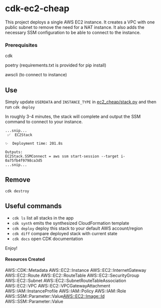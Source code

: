 
# cdk-ec2-cheap

This project deploys a single AWS EC2 instance. It creates a VPC with one public subnet to remove the need for a NAT instance. It also adds the necessary SSM configuration to be able to connect to the instance.

### Prerequisites
cdk

poetry (requirements.txt is provided for pip install)

awscli (to connect to instance)

## Use
Simply update `USERDATA` and `INSTANCE_TYPE` in [ec2_cheap/stack.py](ec2_cheap/stack.py) and then run `cdk deploy`

In roughly 3-4 minutes, the stack will complete and output the SSM command to connect to your instance.
```
...snip...
 ✅  EC2Stack

✨  Deployment time: 201.8s

Outputs:
EC2Stack.SSMConnect = aws ssm start-session --target i-0a75fb4f9798ca3d5
...snip...
```

## Remove
`cdk destroy`

## Useful commands

 * `cdk ls`          list all stacks in the app
 * `cdk synth`       emits the synthesized CloudFormation template
 * `cdk deploy`      deploy this stack to your default AWS account/region
 * `cdk diff`        compare deployed stack with current state
 * `cdk docs`        open CDK documentation

Enjoy!

#### Resources Created
AWS::CDK::Metadata
AWS::EC2::Instance
AWS::EC2::InternetGateway
AWS::EC2::Route
AWS::EC2::RouteTable
AWS::EC2::SecurityGroup
AWS::EC2::Subnet
AWS::EC2::SubnetRouteTableAssociation
AWS::EC2::VPC
AWS::EC2::VPCGatewayAttachment
AWS::IAM::InstanceProfile
AWS::IAM::Policy
AWS::IAM::Role
AWS::SSM::Parameter::Value<AWS::EC2::Image::Id>
AWS::SSM::Parameter::Value<String>